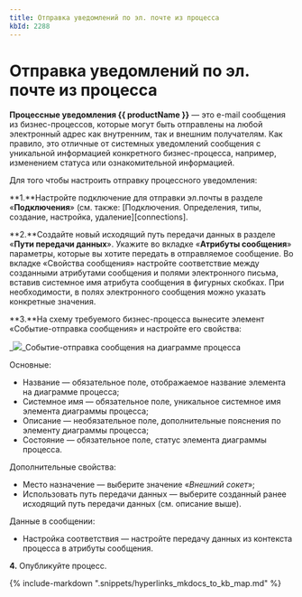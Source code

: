 ```yaml
---
title: Отправка уведомлений по эл. почте из процесса
kbId: 2288
---
```


# Отправка уведомлений по эл. почте из процесса

**Процессные уведомления {{ productName }}** — это e-mail сообщения из бизнес-процессов, которые могут быть отправлены на любой электронный адрес как внутренним, так и внешним получателям. Как правило, это отличные от системных уведомлений сообщения с уникальной информацией конкретного бизнес-процесса, например, изменением статуса или ознакомительной информацией.

Для того чтобы настроить отправку процессного уведомления:

**1.**Настройте подключение для отправки эл.почты в разделе «**Подключения**» (см. также: [Подключения. Определения, типы, создание, настройка, удаление][connections].

**2.**Создайте новый исходящий путь передачи данных в разделе «**Пути передачи данных**». Укажите во вкладке «**Атрибуты сообщения**» параметры, которые вы хотите передать в отправляемое сообщение. Во вкладке «Свойства сообщения» настройте соответствие между созданными атрибутами сообщения и полями электронного письма, вставив системное имя атрибута сообщения в фигурных скобках. При необходимости, в полях электронного сообщения можно указать конкретные значения.

**3.**На схему требуемого бизнес-процесса вынесите элемент «Событие-отправка сообщения» и настройте его свойства:

_![](https://kb.comindware.ru/assets/2022-12-28_13h44_41.png)_Событие-отправка сообщения на диаграмме процесса

Основные:

- Название — обязательное поле, отображаемое название элемента на диаграмме процесса;
- Системное имя — обязательное поле, уникальное системное имя элемента диаграммы процесса;
- Описание — необязательное поле, дополнительные пояснения по элементу диаграммы процесса;
- Состояние — обязательное поле, статус элемента диаграммы процесса.

Дополнительные свойства:

- Место назначение — выберите значение «*Внешний сокет*»;
- Использовать путь передачи данных — выберите созданный ранее исходящий путь передачи данных (см. описание выше).

Данные в сообщении:

- Настройка соответствия — настройте передачу данных из контекста процесса в атрибуты сообщения.

**4.** Опубликуйте процесс.

{% include-markdown ".snippets/hyperlinks_mkdocs_to_kb_map.md" %}

